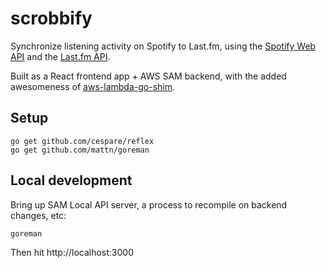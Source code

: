 # scrobbify

Synchronize listening activity on Spotify to Last.fm, using the [Spotify Web API](https://developer.spotify.com/web-api/) and the [Last.fm API](https://www.last.fm/api).

Built as a React frontend app + AWS SAM backend, with the added awesomeness of [aws-lambda-go-shim](https://github.com/eawsy/aws-lambda-go-shim).

## Setup

```
go get github.com/cespare/reflex
go get github.com/mattn/goreman
```

## Local development

Bring up SAM Local API server, a process to recompile on backend changes, etc:

```
goreman
```

Then hit http://localhost:3000

